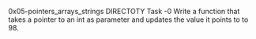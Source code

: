 0x05-pointers_arrays_strings DIRECTOTY
Task -0 Write a function that takes a pointer to an int as parameter and updates the value it points to to 98.
